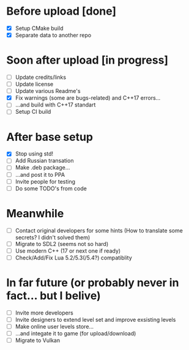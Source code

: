 # Before upload [done]
 * [x] Setup CMake build
 * [x] Separate data to another repo

# Soon after upload [in progress]
 * [ ] Update credits/links
 * [ ] Update license
 * [ ] Update various Readme's
 * [x] Fix warnings (some are bugs-related) and C++17 errors…
 * [ ] …and build with C++17 standart
 * [ ] Setup CI build

# After base setup
 * [x] Stop using std!
 * [ ] Add Russian transation
 * [ ] Make .deb package…
 * [ ] …and post it to PPA
 * [ ] Invite people for testing
 * [ ] Do some TODO's from code

# Meanwhile
 * [ ] Contact original developers for some hints (How to translate some secrets? I didn't solved them)
 * [ ] Migrate to SDL2 (seems not so hard)
 * [ ] Use modern C++ (17 or next one if ready)
 * [ ] Check/Add/Fix Lua 5.2/5.3(/5.4?) compatiblity

# In far future (or probably never in fact… but I belive)
 * [ ] Invite more developers
 * [ ] Invite designers to extend level set and improve exsisting levels
 * [ ] Make online user levels store…
 * [ ] …and integate it to game (for upload/download)
 * [ ] Migrate to Vulkan
